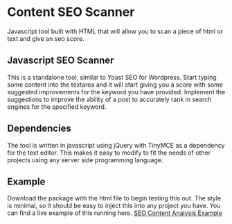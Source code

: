 # Content SEO Scanner
Javascript tool built with HTML that will allow you to scan a piece of html or text and give an seo score.

## Javascript SEO Scanner
This is a standalone tool, similar to Yoast SEO for Wordpress. Start typing some content into the textarea and it will start giving you a score with some suggested improvements for the keyword you have provided. Implement the suggestions to improve the ability of a post to accurately rank in search engines for the specified keyword.

## Dependencies
The tool is written in javascript using jQuery with TinyMCE as a dependency for the text editor. This makes it easy to modify to fit the needs of other projects using any server side programming language.

## Example
Download the package with the html file to begin testing this out. The style is minimal, so it should be easy to inject this into any project you have. You can find a live example of this running here.  [SEO Content Analysis Example](https://yomotherboard.com/seo-content-analyser/)

